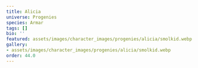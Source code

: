 ```yaml
---
title: Alicia
universe: Progenies
species: Armar
tags: []
bio: ''
featured: assets/images/character_images/progenies/alicia/smolkid.webp
gallery:
- assets/images/character_images/progenies/alicia/smolkid.webp
order: 44.0
---
```




